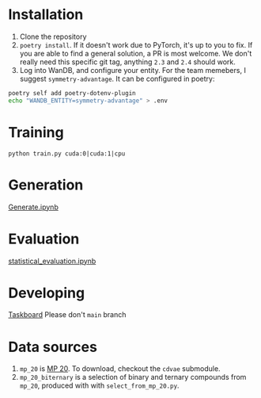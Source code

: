 # Installation
1. Clone the repository
2. `poetry install`. If it doesn't work due to PyTorch, it's up to you to fix. If you are able to find a general solution, a PR is most welcome. We don't really need this specific git tag, anything `2.3` and `2.4` should work.
3. Log into WanDB, and configure your entity. For the team memebers, I suggest `symmetry-advantage`. It can be configured in poetry:
```bash
poetry self add poetry-dotenv-plugin
echo "WANDB_ENTITY=symmetry-advantage" > .env
```
# Training
`python train.py cuda:0|cuda:1|cpu`
# Generation
[Generate.ipynb](Generate.ipynb)
# Evaluation
[statistical_evaluation.ipynb](statistical_evaluation.ipynb)
# Developing
[Taskboard](https://www.notion.so/kna/36e263a83cc441a38483c084a5457a59?v=ecbd33a6130246bf940876abbf1d984c)
Please don't `main` branch
# Data sources
1. `mp_20` is [MP 20](https://github.com/txie-93/cdvae/tree/main/data/mp_20). To download, checkout the `cdvae` submodule.
2. `mp_20_biternary` is a selection of binary and ternary compounds from `mp_20`, produced with with `select_from_mp_20.py`.